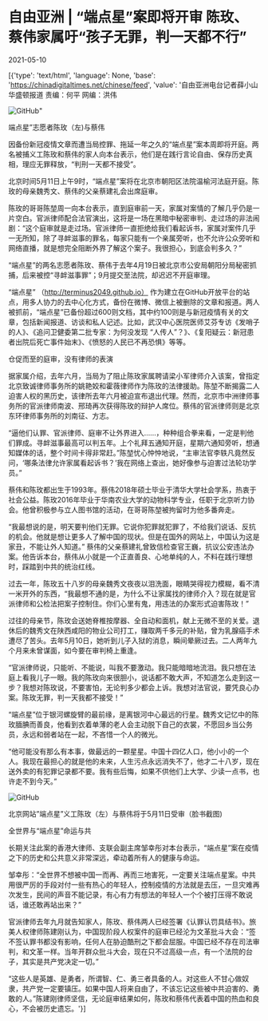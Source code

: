 # 自由亚洲 | “端点星”案即将开审  陈玫、蔡伟家属吁“孩子无罪，判一天都不行”

2021-05-10

[{'type': 'text/html', 'language': None, 'base': 'https://chinadigitaltimes.net/chinese/feed', 'value': '自由亚洲电台记者薛小山华盛顿报道   责编：何平  网编：洪伟

![GitHub](https://chinadigitaltimes.net/chinese/files/2021/05/post-665836-6099c3cdb2fe8.)&quot;

端点星&#8221;志愿者陈玫（左)与蔡伟

因备份新冠疫情文章而遭当局控罪、拖延一年之久的“端点星”案本周即将开庭。两名被捕义工陈玫和蔡伟的家人向本台表示，他们是在践行言论自由、保存历史真相，理应无罪释放，“判刑一天都不接受”。

北京时间5月11日上午9时，“端点星”案将在北京市朝阳区法院温榆河法庭开庭。陈玫的母亲魏秀文、蔡伟的父亲蔡建礼会出席庭审。

陈玫的哥哥陈堃周一向本台表示，直到庭审前一天，家属对案情的了解几乎仍是一片空白。官派律师配合法官演出，这将是一场在黑暗中秘密审判、走过场的非法闹剧：“这个庭审就是走过场。官派律师一直拒绝给我们看起诉书，家属对案件几乎一无所知，除了寻衅滋事的罪名，每家只能有一个亲属旁听，也不允许公众旁听和网络直播，就是想完全阻断外界了解这个案子。我很担心，到底会判多久？”

“端点星”的两名志愿者陈玫、蔡伟于去年4月19日被北京市公安局朝阳分局秘密抓捕，后来被控“寻衅滋事罪”；9月提交至法院，却迟迟不开庭审理。

“端点星” （http://terminus2049.github.io） 作为建立在GitHub开放平台的站点，用多人协力的去中心化方式，备份在微博、微信上被删除的文章和报道。两人被抓前，“端点星”已备份超过600则文档，其中约100则是与新冠疫情有关的文章，包括新闻报道、访谈和私人记述。比如，武汉中心医院医师艾芬专访《发哨子的人》、《追问卫健委第二批专家：为何没发现 “人传人”？》、《复阳疑云：新冠患者出院后死亡事件始末》、《愤怒的人民已不再恐惧》等等。

仓促而至的庭审，没有律师的表演

据家属介绍，去年六月，当局为了阻止陈玫家属聘请梁小军律师介入该案，曾指定北京致诚律师事务所的姚艳姣和霍薇律师作为陈玫的法律援助。陈堃不断揭露二人迫害人权的黑历史，该律所去年六月被迫宣布退出代理。然而，北京市中洲律师事务所的官派律师南波、邢琦再次获得陈玫的辩护人席位。蔡伟的官派律师则是北京东环律师事务所的刘南征、方志。

“逼他们认罪、官派律师、庭审不让外界进入……，种种组合拳来看，一定是判他们罪成。寻衅滋事最高可以判五年。上个礼拜五通知开庭，星期六通知旁听，想通知媒体的话，整个时间卡得非常赶。”陈堃忧心忡忡地说，“主审法官李轶凡竟然反问，‘哪条法律允许家属看起诉书？’我在网络上查出，她好像参与迫害过法轮功学员。”

蔡伟和陈玫都出生于1993年。蔡伟2018年硕士毕业于清华大学社会学系，热衷于社会公益。陈玫2016年毕业于华南农业大学的动物科学专业，任职于北京听力协会。他曾积极参与立人图书馆的活动，在哥哥陈堃被拘留时为他多番奔走。

“我最想说的是，明天要判他们无罪。它说你犯罪就犯罪了，不给我们说话、反抗的机会。他就是想让更多人了解中国的现状。但是在国外的网站上，中国认为这是家丑，不能让外人知道。” 蔡伟的父亲蔡建礼曾致信检查官王巍，抗议公安违法办案。他告诉本台，蔡伟从小就是一个正直善良、心地单纯的人，不料在践行理想时，踩踏到中共的统治红线。

过去一年，陈玫五十八岁的母亲魏秀文夜夜以泪洗面，眼睛哭得视力模糊，看不清一米开外的东西，“我最想不通的是，为什么不让家属找的律师介入？现在就是官派律师和公检法把案子控制住。你们心里有鬼，用违法的办案形式迫害陈玫！”

过往的母亲节，陈玫会送她脊椎按摩器、全自动和面机，献上无微不至的关爱。退休后的魏秀文在陕西咸阳的物业公司打工，赚取两千多元的补贴，曾为乳腺癌手术遭尽了苦头。去年5月10日，她听到儿子入狱的消息，瞬间晕厥过去。二人两年九个月来未曾谋面，如今要在审判椅上重逢。

“官派律师说，只能听、不能说，叫我不要激动。我只能暗暗地流泪。我只想在法庭上看我儿子一眼。我的陈玫向来很胆小，说话都不敢大声，不知道怎么走到这一步？我想对陈玫说，不要害怕，无论判多少都会上诉。我想对法官说，要凭良心办案。陈玫无罪，判一天我都不接受！”

“端点星”位于银河螺旋臂的最前缘，是离银河中心最远的行星。魏秀文记忆中的陈玫腼腆而善良，他看到衣着单薄的老人会主动脱下自己的衣裳，不愿回乡当公务员，永远和弱者站在一起，不吝惜一个人的微光。

“他可能没有那么有本事，做最远的一颗星星。中国十四亿人口，他小小的一个人。我现在最担心的就是他的未来，人生污点永远消失不了，他才二十八岁，现在送外卖的有犯罪记录都不要。我有些后悔，如果不供他们上大学、少读一点书，也许走不到今天。”

![GitHub](https://chinadigitaltimes.net/chinese/files/2021/05/post-665836-6099c3ce02012.)

北京网站&#8221;端点星&#8221;义工陈玫（左）与蔡伟将于5月11日受审（脸书截图)

全世界与“端点星”命运与共

长期关注此案的香港大律师、支联会副主席邹幸彤对本台表示，“端点星”案在疫情之下的历史和公共意义非常深远，牵动着所有人的健康与命运。

邹幸彤：“全世界不想被中国一而再、再而三地害死，一定要关注端点星案。中共用很严厉的手段对付一些有热心的年轻人，控制疫情的方法就是去压，一旦灾难再次发生，民间的声音不能记录，有心有力有想法的年轻人一个个被打压得不敢说话，谁还敢再站出来？”

官派律师去年九月就告知家人，陈玫、蔡伟两人已经签署《认罪认罚具结书》。旅美人权律师陈建刚认为，中国现阶段人权案件的庭审已经沦为文革批斗大会：“签不签认罪书都没有影响，任何人在胁迫酷刑之下都会屈服。中国已经不存在司法审判，和文革一样。当年开群众批斗大会，现在只不过高级一点，有一个法院的台子，其实是共产党决定一切。”

“这些人是英雄、是勇者，所谓智、仁、勇三者具备的人。对这些人不甘心做奴隶，共产党一定要镇压。如果中国人将来自由了，不该忘记这些被中共迫害的、勇敢的人。”陈建刚律师坚信，无论庭审结果如何，陈玫和蔡伟代表着中国的热血和良心，不会被历史遗忘。'}]
